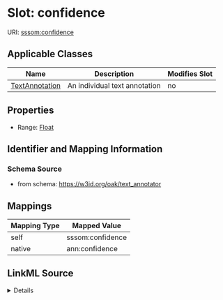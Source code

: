 

# Slot: confidence



URI: [sssom:confidence](http://w3id.org/sssom/confidence)



<!-- no inheritance hierarchy -->





## Applicable Classes

| Name | Description | Modifies Slot |
| --- | --- | --- |
| [TextAnnotation](TextAnnotation.md) | An individual text annotation |  no  |







## Properties

* Range: [Float](Float.md)





## Identifier and Mapping Information







### Schema Source


* from schema: https://w3id.org/oak/text_annotator




## Mappings

| Mapping Type | Mapped Value |
| ---  | ---  |
| self | sssom:confidence |
| native | ann:confidence |




## LinkML Source

<details>
```yaml
name: confidence
from_schema: https://w3id.org/oak/text_annotator
rank: 1000
slot_uri: sssom:confidence
alias: confidence
owner: TextAnnotation
domain_of:
- TextAnnotation
range: float

```
</details>